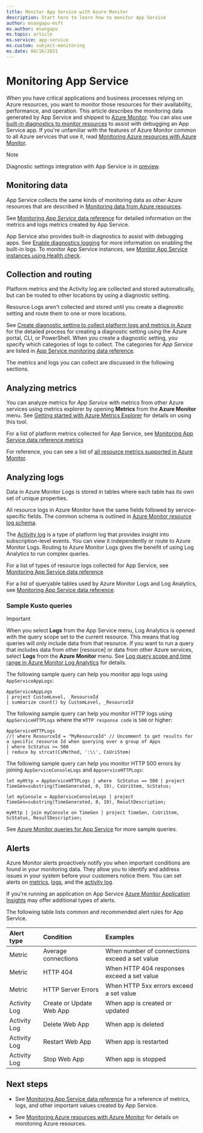 ```yaml
---
title: Monitor App Service with Azure Monitor
description: Start here to learn how to monitor App Service
author: msangapu-msft
ms.author: msangapu
ms.topic: article
ms.service: app-service
ms.custom: subject-monitoring
ms.date: 04/16/2021
---
```


# Monitoring App Service

When you have critical applications and business processes relying on Azure resources, you want to monitor those resources for their availability, performance, and operation. This article describes the monitoring data generated by App Service and shipped to [Azure Monitor](../azure-monitor/overview.md). You can also use [built-in diagnostics to monitor resources](troubleshoot-diagnostic-logs.md) to assist with debugging an App Service app. If you're unfamiliar with the features of Azure Monitor common to all Azure services that use it, read [Monitoring Azure resources with Azure Monitor](../azure-monitor/essentials/monitor-azure-resource.md).

> [!NOTE]
> Diagnostic settings integration with App Service is in [preview](https://aka.ms/appsvcblog-azmon).
>

## Monitoring data 

App Service collects the same kinds of monitoring data as other Azure resources that are described in [Monitoring data from Azure resources](../azure-monitor/essentials/monitor-azure-resource.md#monitoring-data). 

See [Monitoring *App Service* data reference](monitor-app-service-reference.md) for detailed information on the metrics and logs metrics created by App Service.

App Service also provides built-in diagnostics to assist with debugging apps. See [Enable diagnostics logging](troubleshoot-diagnostic-logs.md) for more information on enabling the built-in logs. To monitor App Service instances, see [Monitor App Service instances using Health check](monitor-instances-health-check.md).

## Collection and routing

Platform metrics and the Activity log are collected and stored automatically, but can be routed to other locations by using a diagnostic setting.  

Resource Logs aren't collected and stored until you create a diagnostic setting and route them to one or more locations.

See [Create diagnostic setting to collect platform logs and metrics in Azure](../azure-monitor/essentials/diagnostic-settings.md) for the detailed process for creating a diagnostic setting using the Azure portal, CLI, or PowerShell. When you create a diagnostic setting, you specify which categories of logs to collect. The categories for *App Service* are listed in [App Service monitoring data reference](monitor-app-service-reference.md#resource-logs).

The metrics and logs you can collect are discussed in the following sections.

## Analyzing metrics

You can analyze metrics for *App Service* with metrics from other Azure services using metrics explorer by opening **Metrics** from the **Azure Monitor** menu. See [Getting started with Azure Metrics Explorer](../azure-monitor/essentials/metrics-getting-started.md) for details on using this tool. 

For a list of platform metrics collected for App Service, see [Monitoring App Service data reference metrics](monitor-app-service-reference.md#metrics)  

For reference, you can see a list of [all resource metrics supported in Azure Monitor](../azure-monitor/essentials/metrics-supported.md).

## Analyzing logs

Data in Azure Monitor Logs is stored in tables where each table has its own set of unique properties.  

All resource logs in Azure Monitor have the same fields followed by service-specific fields. The common schema is outlined in [Azure Monitor resource log schema](troubleshoot-diagnostic-logs.md#send-logs-to-azure-monitor-preview).

The [Activity log](../azure-monitor/essentials/activity-log.md) is a type of platform log that provides insight into subscription-level events. You can view it independently or route to Azure Monitor Logs. Routing to Azure Monitor Logs gives the benefit of using Log Analytics to run complex queries.

For a list of types of resource logs collected for App Service, see [Monitoring App Service data reference](monitor-app-service-reference.md#resource-logs)  

For a list of queryable tables used by Azure Monitor Logs and Log Analytics, see [Monitoring App Service data reference](monitor-app-service-reference.md#azure-monitor-logs-tables).  

### Sample Kusto queries

> [!IMPORTANT]
> When you select **Logs** from the App Service menu, Log Analytics is opened with the query scope set to the current resource. This means that log queries will only include data from that resource. If you want to run a query that includes data from other [resource] or data from other Azure services, select **Logs** from the **Azure Monitor** menu. See [Log query scope and time range in Azure Monitor Log Analytics](/azure/azure-monitor/log-query/scope/) for details.

The following sample query can help you monitor app logs using `AppServiceAppLogs`:

```Kusto
AppServiceAppLogs 
| project CustomLevel, _ResourceId
| summarize count() by CustomLevel, _ResourceId
```

The following sample query can help you monitor HTTP logs using `AppServiceHTTPLogs` where the `HTTP response code` is `500` or higher:

```Kusto
AppServiceHTTPLogs 
//| where ResourceId = "MyResourceId" // Uncomment to get results for a specific resource Id when querying over a group of Apps
| where ScStatus >= 500
| reduce by strcat(CsMethod, ':\\', CsUriStem)
```

The following sample query can help you monitor HTTP 500 errors by joining `AppServiceConsoleLogs` and `AppserviceHTTPLogs`:

```Kusto
let myHttp = AppServiceHTTPLogs | where  ScStatus == 500 | project TimeGen=substring(TimeGenerated, 0, 19), CsUriStem, ScStatus;  

let myConsole = AppServiceConsoleLogs | project TimeGen=substring(TimeGenerated, 0, 19), ResultDescription;

myHttp | join myConsole on TimeGen | project TimeGen, CsUriStem, ScStatus, ResultDescription;   
```

See [Azure Monitor queries for App Service](https://github.com/microsoft/AzureMonitorCommunity/tree/master/Azure%20Services/App%20Services/Queries) for more sample queries.

## Alerts

Azure Monitor alerts proactively notify you when important conditions are found in your monitoring data. They allow you to identify and address issues in your system before your customers notice them. You can set alerts on [metrics](../azure-monitor/alerts/alerts-metric-overview.md), [logs](../azure-monitor/alerts/alerts-unified-log.md), and the [activity log](../azure-monitor/alerts/activity-log-alerts.md).

If you're running an application on App Service [Azure Monitor Application Insights](../azure-monitor/overview.md#application-insights) may offer additional types of alerts.

The following table lists common and recommended alert rules for App Service.

| Alert type | Condition | Examples  |
|:---|:---|:---|
| Metric | Average connections| When number of connections exceed a set value|
| Metric | HTTP 404| When HTTP 404 responses exceed a set value|
| Metric | HTTP Server Errors| When HTTP 5xx errors exceed a set value|
| Activity Log | Create or Update Web App | When app is created or updated|
| Activity Log | Delete Web App | When app is deleted|
| Activity Log | Restart Web App| When app is restarted|
| Activity Log | Stop Web App| When app is stopped|

## Next steps

- See [Monitoring App Service data reference](monitor-app-service-reference.md) for a reference of metrics, logs, and other important values created by App Service.

- See [Monitoring Azure resources with Azure Monitor](../azure-monitor/essentials/monitor-azure-resource.md) for details on monitoring Azure resources.
